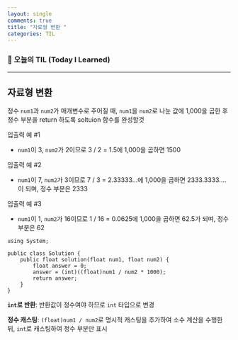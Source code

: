 ```yaml
---
layout: single
comments: true
title: "자료형 변환 "
categories: TIL
---
```






### 📆 오늘의 TIL (Today I Learned)

---

## 자료형 변환

정수 `num1`과 `num2`가 매개변수로 주어질 때, `num1`을 `num2`로 나눈 값에 1,000을 곱한 후 정수 부분을 return 하도록 soltuion 함수를 완성할것



입출력 예 #1

- `num1`이 3, `num2`가 2이므로 3 / 2 = 1.5에 1,000을 곱하면 1500

입출력 예 #2

- `num1`이 7, `num2`가 3이므로 7 / 3 = 2.33333...에 1,000을 곱하면 2333.3333.... 이 되며, 정수 부분은 2333

입출력 예 #3

- `num1`이 1, `num2`가 16이므로 1 / 16 = 0.0625에 1,000을 곱하면 62.5가 되며, 정수 부분은 62

```
using System;

public class Solution {
    public float solution(float num1, float num2) {
        float answer = 0;
        answer = (int)((float)num1 / num2 * 1000);
        return answer;
    }
}
```

**`int`로 반환**: 반환값이 정수여야 하므로 `int` 타입으로 변경

**정수 캐스팅**: `(float)num1 / num2`로 명시적 캐스팅을 추가하여 소수 계산을 수행한 뒤, `int`로 캐스팅하여 정수 부분만 표시